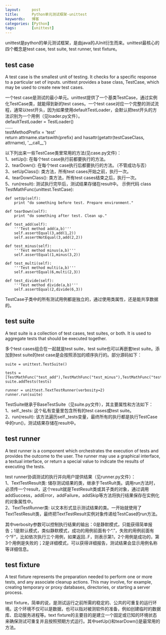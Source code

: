 ```yaml
---
layout:     post
title:      Python单元测试框架-unittest
keywords:   博客
categories: [Python]
tags:	    [unittest]
---
```


unittest是python的单元测试框架，是由java的JUnit衍生而来。unittest最核心的四个概念是test case, test suite, test runner, test fixture。

## test case  

A test case is the smallest unit of testing. It checks for a specific response to a particular set of inputs. unittest provides a base class, TestCase, which may be used to create new test cases.

一个test case是测试的最小单元。unittest提供了一个基类TestCase，通过实例化TestCase类，就能得到新的test cases。一个test case对应一个完整的测试流程，通常以test开头，因为如果使用defaultTestLoader，会默认把test开头的方法识别为一个用例（见loader.py文件）。  
    defaultTestLoader = TestLoader()   
    ......   
    testMethodPrefix = 'test'   
    return attrname.startswith(prefix) and hasattr(getattr(testCaseClass, attrname), '\_\_call\_\_')
  
以下列出来一些TestCase类里常用的方法(见case.py文件)：  
1、setUp(): 在每个test case执行前都要执行的方法。  
2、tearDown(): 在每个test case执行后都要执行的方法。（不管成功与否）  
3、setUpClass(): 类方法，所有test cases开始之前，执行一次。   
4、tearDownClass(): 类方法，所有test cases结束之后，执行一次。    
5、run(result): 测试执行完毕后，测试结果存储在result中。
示例代码 class TestMathFunc(unittest.TestCase): 
    
    def setUp(self):
        print "do something before test. Prepare environment."
    
    def tearDown(self):
        print "do something after test. Clean up."
    
    def test_add(self):
        '''Test method add(a,b)'''
        self.assertEqual(3,add(1,2))
        self.assertNotEqual(3,add(2,2))
        
    def test_minus(self):
        '''Test method minus(a,b)'''
        self.assertEqual(1,minus(3,2))
        
    def test_multi(self):
        '''Test method multi(a,b)'''
        self.assertEqual(6,multi(2,3))
    
    def test_divide(self):
        '''Test method divide(a,b)'''
        self.assertEqual(2,divide(6,3))

TestCase子类中的所有测试用例都是独立的，通过使用类属性，还是能共享数据的。

## test suite   

A test suite is a collection of test cases, test suites, or both. It is used to aggregate tests that should be executed together. 
 
多个test cases组合在一起就是test suite，test suite也可以再嵌套test suite。添加到test suite的test case是会按照添加的顺序执行的。部分源码如下： 

    suite = unittest.TestSuite()
    
    tests = [TestMathFunc("test_add"),TestMathFunc("test_minus"),TestMathFunc("test_divide")]
    suite.addTests(tests)

    runner = unittest.TextTestRunner(verbosity=2)
    runner.run(suite)
 

TestSuite继承于BaseTestSuite（见suite.py文件），其主要属性和方法如下：   
1、self._tests: 这个私有变量里包含所有的test cases或test suite。  
2、run(result): 该方法遍历self._tests变量，最终所有的执行都是执行TestCase中的run()，测试结果存储在result中。

## test runner  

A test runner is a component which orchestrates the execution of tests and provides the outcome to the user. The runner may use a graphical interface, a textual interface, or return a special value to indicate the results of executing the tests.  

test runner协调测试的执行并向用户提供结果（见runner.py文件）：  
1、TextTestResult类: 储存测试结果的类，继承于TestRult类。调用run方法时，必须传一个result，这个result就是TestResult类或其子类的对象，通过调用addSuccess，addError，addFailure，addSkip等方法将执行结果保存在实例化的对象属性中。  
2、TextTestRunner类: 以文本形式显示测试结果的类。一开始就使用了TextTestResult类，最终把TextTestResult实例对象传递给TestCase的run方法。  

其中verbosity参数可以控制执行结果的输出：0是静默模式，只能获得简单报告；1是默认模式，类似静默模式，成功的用例前面有个“.”，失败的用例前面有个“F”，比如依次执行三个用例，如果返回..F，则表示第1，2个用例是成功的，第3个用例是失败的；2是详细模式，可以获得详细报告，测试结果会显示用例名称等详细信息。



##  test fixture  

A test fixture represents the preparation needed to perform one or more tests, and any associate cleanup actions. This may involve, for example, creating temporary or proxy databases, directories, or starting a server process.  

test fixture，简单的说，是测试运行之前所需的稳定的、公共的可重复的运行环境。这个环境不仅可以是数据，也可以指对被测软件的准备，例如创建临时的数据库、启动服务进程等。text fixture的主要目的是建立一个固定或已知的环境状态来确保测试可重复并且按照预期方式运行。其中setUp()和tearDown()是最常用的方法。





